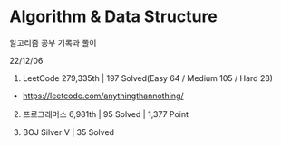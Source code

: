# Algorithm & Data Structure

알고리즘 공부 기록과 풀이

22/12/06

1. LeetCode 279,335th | 197 Solved(Easy 64 / Medium 105 / Hard 28)
- https://leetcode.com/anythingthannothing/

2. 프로그래머스 6,981th | 95 Solved | 1,377 Point

3. BOJ Silver V | 35 Solved